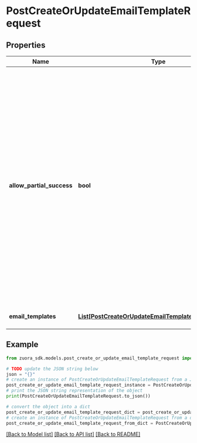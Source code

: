 # PostCreateOrUpdateEmailTemplateRequest


## Properties

Name | Type | Description | Notes
------------ | ------------- | ------------- | -------------
**allow_partial_success** | **bool** | When set to &#x60;false&#x60;, the call will fail if one or multiple instances fail to import, and a &#x60;200&#x60; response is returned if all email templates have been successfully updated. When set to &#x60;true&#x60;, a success (&#x60;200&#x60;) response is returned if one or more instances have imported successfully. All failed instances are also returned in the response.  | [optional] 
**email_templates** | [**List[PostCreateOrUpdateEmailTemplateRequestFormat]**](PostCreateOrUpdateEmailTemplateRequestFormat.md) | A container for email templates.  | [optional] 

## Example

```python
from zuora_sdk.models.post_create_or_update_email_template_request import PostCreateOrUpdateEmailTemplateRequest

# TODO update the JSON string below
json = "{}"
# create an instance of PostCreateOrUpdateEmailTemplateRequest from a JSON string
post_create_or_update_email_template_request_instance = PostCreateOrUpdateEmailTemplateRequest.from_json(json)
# print the JSON string representation of the object
print(PostCreateOrUpdateEmailTemplateRequest.to_json())

# convert the object into a dict
post_create_or_update_email_template_request_dict = post_create_or_update_email_template_request_instance.to_dict()
# create an instance of PostCreateOrUpdateEmailTemplateRequest from a dict
post_create_or_update_email_template_request_from_dict = PostCreateOrUpdateEmailTemplateRequest.from_dict(post_create_or_update_email_template_request_dict)
```
[[Back to Model list]](../README.md#documentation-for-models) [[Back to API list]](../README.md#documentation-for-api-endpoints) [[Back to README]](../README.md)



